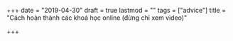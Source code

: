 +++
date = "2019-04-30"
draft = true
lastmod = ""
tags = ["advice"]
title = "Cách hoàn thành các khoá học online (đừng chỉ xem video)"

+++
